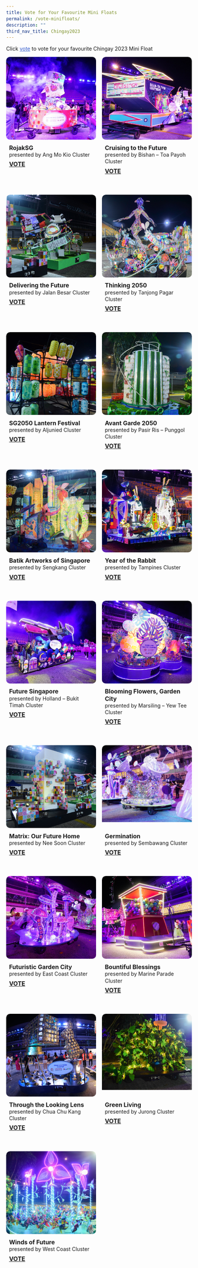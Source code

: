 ```yaml
---
title: Vote for Your Favourite Mini Floats
permalink: /vote-minifloats/
description: ""
third_nav_title: Chingay2023
---
```



Click <span style="text-decoration:underline; color:#345bcc">vote</span> to vote for your favourite Chingay 2023  Mini Float

<div style="display: grid; grid-template-columns: repeat(auto-fit, minmax(228px, 1fr)); gap:1rem; padding:0px">

<div style="display: block; overflow:hidden; text-decoration: none;  max-width: 20rem;">
<div style="border-radius: 10px; min-height:14rem; max-height:14rem; overflow:hidden;"><img style="min-height:14rem; object-fit: cover; position:relative; top:rem;" src="/images/Chingay2023MiniFloats/AngMoKioCluster.jpeg"></div>
<div style="padding:.5rem; padding-top:.8rem; padding-bottom:2rem; text-align:left; line-height: 1.3em;"><span style= "font-size: 1rem; font-weight: bold;">RojakSG</span><br><span>presented by Ang Mo Kio Cluster</span><br><span style="line-height: 2em; font-size: 1rem; font-weight: bold;"><a href="https://form.gov.sg/63d339c40d26690011edf728?622f011a09260b0012490c8c=RojakSG" target="_blank">VOTE</a></span></div></div>

<div style="display: block; overflow:hidden; text-decoration: none;  max-width: 20rem; border-radius: 10px">
<div style="border-radius: 10px; min-height:14rem; max-height:14rem; overflow:hidden;"><img style="min-height:14rem; object-fit: cover; position:relative; top:rem;" src="/images/Chingay2023MiniFloats/Bishan-ToaPayohCluster.jpeg"></div>
<div style="padding:.5rem; padding-top:.8rem; padding-bottom:2rem; text-align:left; line-height: 1.3em;"><span style= "font-size: 1rem; font-weight: bold;">Cruising to the Future</span><br><span>presented by Bishan – Toa Payoh Cluster</span><br><span style="line-height: 2em; font-size: 1rem; font-weight: bold;"><a href="https://form.gov.sg/63d339c40d26690011edf728?622f011a09260b0012490c8c=Cruising%20to%20the%20Future" target="_blank">VOTE</a></span></div></div>
	
	
<div style="display: block; overflow:hidden; text-decoration: none;  max-width: 20rem; border-radius: 10px">
<div style="border-radius: 10px; min-height:14rem; max-height:14rem; overflow:hidden;"><img style="min-height:14rem; object-fit: cover; position:relative; top:rem;" src="/images/Chingay2023MiniFloats/Jalanbesar.jpeg"></div>
<div style="padding:.5rem; padding-top:.8rem; padding-bottom:2rem; text-align:left; line-height: 1.3em;"><span style= "font-size: 1rem; font-weight: bold;">Delivering the Future</span><br><span>presented by Jalan Besar Cluster</span><br><span style="line-height: 2em; font-size: 1rem; font-weight: bold;"><a href="https://form.gov.sg/63d339c40d26690011edf728?622f011a09260b0012490c8c=Delivering%20the%20Future" target="_blank">VOTE</a></span></div></div>
	
	
<div style="display: block; overflow:hidden; text-decoration: none;  max-width: 20rem; border-radius: 10px">
<div style="border-radius: 10px; min-height:14rem; max-height:14rem; overflow:hidden;"><img style="min-height:14rem; object-fit: cover; position:relative; top:rem;" src="/images/Chingay2023MiniFloats/TanjongPagarCluster.jpg"></div>
<div style="padding:.5rem; padding-top:.8rem; padding-bottom:2rem; text-align:left; line-height: 1.3em;"><span style= "font-size: 1rem; font-weight: bold;">Thinking 2050</span><br><span>presented by Tanjong Pagar Cluster</span><br><span style="line-height: 2em; font-size: 1rem; font-weight: bold;"><a href="https://form.gov.sg/63d339c40d26690011edf728?622f011a09260b0012490c8c=Thinking%202050" target="_blank">VOTE</a></span></div></div>
	

	
<div style="display: block; overflow:hidden; text-decoration: none;  max-width: 20rem; border-radius: 10px">
<div style="border-radius: 10px; min-height:14rem; max-height:14rem; overflow:hidden;"><img style="min-height:14rem; object-fit: cover; position:relative; top:-5rem;" src="/images/Chingay2023MiniFloats/Aljuniedcluster.jpg"></div>
<div style="padding:.5rem; padding-top:.8rem; padding-bottom:2rem; text-align:left; line-height: 1.3em;"><span style= "font-size: 1rem; font-weight: bold;">SG2050 Lantern Festival</span><br><span>presented by Aljunied Cluster</span><br><span style="line-height: 2em; font-size: 1rem; font-weight: bold;"><a href="https://form.gov.sg/63d339c40d26690011edf728?622f011a09260b0012490c8c=SG2050%20Lantern%20Festival" target="_blank">VOTE</a></span></div></div>
	
	
<div style="display: block; overflow:hidden; text-decoration: none;  max-width: 20rem; border-radius: 10px">
<div style="border-radius: 10px; min-height:14rem; max-height:14rem; overflow:hidden;"><img style="min-height:14rem; object-fit: cover; position:relative; top:-6rem;" src="/images/Chingay2023MiniFloats/Pasir-RisPunggolCluster.jpg"></div>
<div style="padding:.5rem; padding-top:.8rem; padding-bottom:2rem; text-align:left; line-height: 1.3em;"><span style= "font-size: 1rem; font-weight: bold;">Avant Garde 2050</span><br><span>presented by Pasir Ris – Punggol Cluster</span><br><span style="line-height: 2em; font-size: 1rem; font-weight: bold;"><a href="https://form.gov.sg/63d339c40d26690011edf728?622f011a09260b0012490c8c=Avant%20Garde%202050" target="_blank">VOTE</a></span></div></div>
	
	
	
<div style="display: block; overflow:hidden; text-decoration: none;  max-width: 20rem; border-radius: 10px">
<div style="border-radius: 10px; min-height:14rem; max-height:14rem; overflow:hidden;"><img style="min-height:14rem; object-fit: cover; position:relative; top:-6rem;" src="/images/Chingay2023MiniFloats/SengkangCluster.jpeg"></div>
<div style="padding:.5rem; padding-top:.8rem; padding-bottom:2rem; text-align:left; line-height: 1.3em;"><span style= "font-size: 1rem; font-weight: bold;">Batik Artworks of Singapore</span><br><span>presented by Sengkang Cluster</span><br><span style="line-height: 2em; font-size: 1rem; font-weight: bold;"><a href="https://form.gov.sg/63d339c40d26690011edf728?622f011a09260b0012490c8c=Batik%20Artworks%20of%20Singapore" target="_blank">VOTE</a></span></div></div>

	
	
<div style="display: block; overflow:hidden; text-decoration: none;  max-width: 20rem; border-radius: 10px">
<div style="border-radius: 10px; min-height:14rem; max-height:14rem; overflow:hidden;"><img style="min-height:14rem; object-fit: cover; position:relative; top:rem;" src="/images/Chingay2023MiniFloats/TampinesCluster.jpeg"></div>
<div style="padding:.5rem; padding-top:.8rem; padding-bottom:2rem; text-align:left; line-height: 1.3em;"><span style= "font-size: 1rem; font-weight: bold;">Year of the Rabbit</span><br><span>presented by Tampines Cluster</span><br><span style="line-height: 2em; font-size: 1rem; font-weight: bold;"><a href="https://form.gov.sg/63d339c40d26690011edf728?622f011a09260b0012490c8c=Year%20of%20the%20Rabbit" target="_blank">VOTE</a></span></div></div>

	
<div style="display: block; overflow:hidden; text-decoration: none;  max-width: 20rem; border-radius: 10px">
<div style="border-radius: 10px; min-height:14rem; max-height:14rem; overflow:hidden;"><img style="min-height:14rem; object-fit: cover; position:relative; top:;" src="/images/Chingay2023MiniFloats/HBTMiniFloat.jpg"></div>
<div style="padding:.5rem; padding-top:.8rem; padding-bottom:2rem; text-align:left; line-height: 1.3em;"><span style= "font-size: 1rem; font-weight: bold;">Future Singapore</span><br><span>presented by Holland – Bukit Timah Cluster</span><br><span style="line-height: 2em; font-size: 1rem; font-weight: bold;"><a href="https://form.gov.sg/63d339c40d26690011edf728?622f011a09260b0012490c8c=Future%20Singapore" target="_blank">VOTE</a></span></div></div>

	
<div style="display: block; overflow:hidden; text-decoration: none;  max-width: 20rem; border-radius: 10px">
<div style="border-radius: 10px; min-height:14rem; max-height:14rem; overflow:hidden;"><img style="min-height:14rem; object-fit: cover; position:relative; top:;" src="/images/Chingay2023MiniFloats/Marsiling-Yew Tee Cluster.jpeg"></div>
<div style="padding:.5rem; padding-top:.8rem; padding-bottom:2rem; text-align:left; line-height: 1.3em;"><span style= "font-size: 1rem; font-weight: bold;">Blooming Flowers, Garden City</span><br><span>presented by Marsiling – Yew Tee Cluster</span><br><span style="line-height: 2em; font-size: 1rem; font-weight: bold;"><a href="https://form.gov.sg/63d339c40d26690011edf728?622f011a09260b0012490c8c=Blooming%20Flowers,%20Garden%20City" target="_blank">VOTE</a></span></div></div>
	

<div style="display: block; overflow:hidden; text-decoration: none;  max-width: 20rem; border-radius: 10px">
<div style="border-radius: 10px; min-height:14rem; max-height:14rem; overflow:hidden;"><img style="min-height:14rem; object-fit: cover; position:relative; top:rem;" src="/images/Chingay2023MiniFloats/NeeSoonCluster.jpeg"></div>
<div style="padding:.5rem; padding-top:.8rem; padding-bottom:2rem; text-align:left; line-height: 1.3em;"><span style= "font-size: 1rem; font-weight: bold;">Matrix: Our Future Home</span><br><span>presented by Nee Soon Cluster</span><br><span style="line-height: 2em; font-size: 1rem; font-weight: bold;"><a href="https://form.gov.sg/63d339c40d26690011edf728?622f011a09260b0012490c8c=Matrix:%20Our%20Future%20Home" target="_blank">VOTE</a></span></div></div>

<div style="display: block; overflow:hidden; text-decoration: none;  max-width: 20rem; border-radius: 10px">
<div style="border-radius: 10px; min-height:14rem; max-height:14rem; overflow:hidden;"><img style="min-height:14rem; object-fit: cover; position:relative; top:-1rem" src="/images/Chingay2023MiniFloats/SembawangCluster.jpeg"></div>
<div style="padding:.5rem; padding-top:.8rem; padding-bottom:2rem; text-align:left; line-height: 1.3em;"><span style= "font-size: 1rem; font-weight: bold;">Germination</span><br><span>presented by Sembawang Cluster</span><br><span style="line-height: 2em; font-size: 1rem; font-weight: bold;"><a href="https://form.gov.sg/63d339c40d26690011edf728?622f011a09260b0012490c8c=Germination" target="_blank">VOTE</a></span></div></div>


	
<div style="display: block; overflow:hidden; text-decoration: none;  max-width: 20rem; border-radius: 10px">
<div style="border-radius: 10px; min-height:14rem; max-height:14rem; overflow:hidden;"><img style="min-height:14rem; object-fit: cover; position:relative; top:rem;" src="/images/Chingay2023MiniFloats/EastCoastCluster.jpeg"></div>
<div style="padding:.5rem; padding-top:.8rem; padding-bottom:2rem; text-align:left; line-height: 1.3em;"><span style= "font-size: 1rem; font-weight: bold;">Futuristic Garden City</span><br><span>presented by East Coast Cluster</span><br><span style="line-height: 2em; font-size: 1rem; font-weight: bold;"><a href="https://form.gov.sg/63d339c40d26690011edf728?622f011a09260b0012490c8c=Futuristic%20Garden%20City" target="_blank">VOTE</a></span></div></div>

	
<div style="display: block; overflow:hidden; text-decoration: none;  max-width: 20rem; border-radius: 10px">
<div style="border-radius: 10px; min-height:14rem; max-height:14rem; overflow:hidden;"><img style="min-height:14rem; object-fit: cover; position:relative; top:rem;" src="/images/Chingay2023MiniFloats/MarineParadeCluster.jpeg"></div>
<div style="padding:.5rem; padding-top:.8rem; padding-bottom:2rem; text-align:left; line-height: 1.3em;"><span style= "font-size: 1rem; font-weight: bold;">Bountiful Blessings</span><br><span>presented by Marine Parade Cluster</span><br><span style="line-height: 2em; font-size: 1rem; font-weight: bold;"><a href="https://form.gov.sg/63d339c40d26690011edf728?622f011a09260b0012490c8c=Bountiful%20Blessings" target="_blank">VOTE</a></span></div></div>
	
<div style="display: block; overflow:hidden; text-decoration: none;  max-width: 20rem; border-radius: 10px">
<div style="border-radius: 10px; min-height:14rem; max-height:14rem; overflow:hidden;"><img style="min-height:14rem; object-fit: cover; position:relative; top:rem;" src="/images/Chingay2023MiniFloats/CCK.jpeg"></div>
<div style="padding:.5rem; padding-top:.8rem; padding-bottom:2rem; text-align:left; line-height: 1.3em;"><span style= "font-size: 1rem; font-weight: bold;">Through the Looking Lens</span><br><span>presented by Chua Chu Kang Cluster</span><br><span style="line-height: 2em; font-size: 1rem; font-weight: bold;"><a href="https://form.gov.sg/63d339c40d26690011edf728?622f011a09260b0012490c8c=Through%20the%20Looking%20Lens" target="_blank">VOTE</a></span></div></div>
	
	
	
<div style="display: block; overflow:hidden; text-decoration: none;  max-width: 20rem; border-radius: 10px">
<div style="border-radius: 10px; min-height:14rem; max-height:14rem; overflow:hidden;"><img style="min-height:14rem; object-fit: cover; position:relative; top:-4rem;" src="/images/Chingay2023MiniFloats/Jurongcluster.jpg"></div>
<div style="padding:.5rem; padding-top:.8rem; padding-bottom:2rem; text-align:left; line-height: 1.3em;"><span style= "font-size: 1rem; font-weight: bold;">Green Living</span><br><span>presented by Jurong Cluster</span><br><span style="line-height: 2em; font-size: 1rem; font-weight: bold;"><a href="https://form.gov.sg/63d339c40d26690011edf728?622f011a09260b0012490c8c=Green%20Living" target="_blank">VOTE</a></span></div></div>

	
<div style="display: block; overflow:hidden; text-decoration: none;  max-width: 20rem; border-radius: 10px">
<div style="border-radius: 10px; min-height:14rem; max-height:14rem; overflow:hidden;"><img style="min-height:14rem; object-fit: cover; position:relative; top:-6rem;" src="/images/Chingay2023MiniFloats/WestCoastCluster.jpg"></div>
<div style="padding:.5rem; padding-top:.8rem; padding-bottom:2rem; text-align:left; line-height: 1.3em;"><span style= "font-size: 1rem; font-weight: bold;">Winds of Future</span><br><span>presented by West Coast Cluster</span><br><span style="line-height: 2em; font-size: 1rem; font-weight: bold;"><a href="https://form.gov.sg/63d339c40d26690011edf728?622f011a09260b0012490c8c=Winds%20of%20Future" target="_blank">VOTE</a></span></div></div>
	
	
	
	
	
</div>